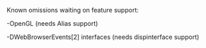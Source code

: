 Known omissions waiting on feature support:

-OpenGL (needs Alias support)

-DWebBrowserEvents[2] interfaces (needs dispinterface support)